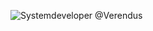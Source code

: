 ![Systemdeveloper @Verendus](https://github.com/user-attachments/assets/55409c10-ce04-4041-9232-ee319e4c8499)
